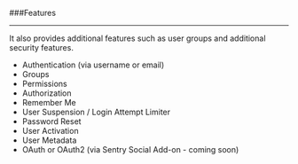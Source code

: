 ###Features

----------

It also provides additional features such as user groups and additional security features.

* Authentication (via username or email)
* Groups
* Permissions
* Authorization
* Remember Me
* User Suspension / Login Attempt Limiter
* Password Reset
* User Activation
* User Metadata
* OAuth or OAuth2 (via Sentry Social Add-on - coming soon)
